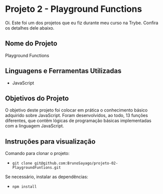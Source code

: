 # Projeto 2 - Playground Functions

Oi. Este foi um dos projetos que eu fiz durante meu curso na Trybe. Confira os detalhes dele abaixo.




## Nome do Projeto
Playground Functions

## Linguagens e Ferramentas Utilizadas

 - JavaScript


## Objetivos do Projeto
O objetivo deste projeto foi colocar em prática o conhecimento básico adquirido sobre JavaScript. Foram desenvolvidos, ao todo, 13 funções diferentes, que contêm lógicas de programação básicas implementadas com a linguagem JavaScript.

## Instruções para visualização
Comando para clonar o projeto:
 - `git clone git@github.com:BrunoSayago/projeto-02-PlaygroundFuntions.git`
 
Se necessário, instalar as dependências:
 - `npm install`
